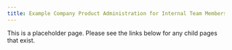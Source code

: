 ```yaml
---
title: Example Company Product Administration for Internal Team Members and Temporary Service Providers
---
```


This is a placeholder page. Please see the links below for any child pages that exist.
